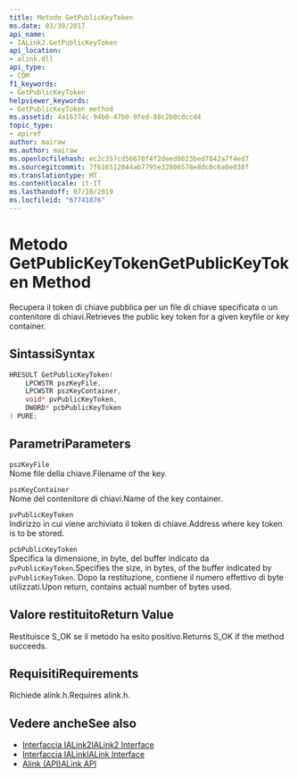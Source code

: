 ```yaml
---
title: Metodo GetPublicKeyToken
ms.date: 03/30/2017
api_name:
- IALink2.GetPublicKeyToken
api_location:
- alink.dll
api_type:
- COM
f1_keywords:
- GetPublicKeyToken
helpviewer_keywords:
- GetPublicKeyToken method
ms.assetid: 4a16374c-94b0-47b0-9fed-88c2b0cdccd4
topic_type:
- apiref
author: mairaw
ms.author: mairaw
ms.openlocfilehash: ec2c357cd56670f4f2deed8023bed7842a7f4ed7
ms.sourcegitcommit: 7f616512044ab7795e32806578e8dc0c6a0e038f
ms.translationtype: MT
ms.contentlocale: it-IT
ms.lasthandoff: 07/10/2019
ms.locfileid: "67741876"
---
```

# <a name="getpublickeytoken-method"></a><span data-ttu-id="07c02-102">Metodo GetPublicKeyToken</span><span class="sxs-lookup"><span data-stu-id="07c02-102">GetPublicKeyToken Method</span></span>
<span data-ttu-id="07c02-103">Recupera il token di chiave pubblica per un file di chiave specificata o un contenitore di chiavi.</span><span class="sxs-lookup"><span data-stu-id="07c02-103">Retrieves the public key token for a given keyfile or key container.</span></span>  
  
## <a name="syntax"></a><span data-ttu-id="07c02-104">Sintassi</span><span class="sxs-lookup"><span data-stu-id="07c02-104">Syntax</span></span>  
  
```cpp  
HRESULT GetPublicKeyToken(  
    LPCWSTR pszKeyFile,  
    LPCWSTR pszKeyContainer,  
    void* pvPublicKeyToken,  
    DWORD* pcbPublicKeyToken  
) PURE;  
```  
  
## <a name="parameters"></a><span data-ttu-id="07c02-105">Parametri</span><span class="sxs-lookup"><span data-stu-id="07c02-105">Parameters</span></span>  
 `pszKeyFile`  
 <span data-ttu-id="07c02-106">Nome file della chiave.</span><span class="sxs-lookup"><span data-stu-id="07c02-106">Filename of the key.</span></span>  
  
 `pszKeyContainer`  
 <span data-ttu-id="07c02-107">Nome del contenitore di chiavi.</span><span class="sxs-lookup"><span data-stu-id="07c02-107">Name of the key container.</span></span>  
  
 `pvPublicKeyToken`  
 <span data-ttu-id="07c02-108">Indirizzo in cui viene archiviato il token di chiave.</span><span class="sxs-lookup"><span data-stu-id="07c02-108">Address where key token is to be stored.</span></span>  
  
 `pcbPublicKeyToken`  
 <span data-ttu-id="07c02-109">Specifica la dimensione, in byte, del buffer indicato da `pvPublicKeyToken`.</span><span class="sxs-lookup"><span data-stu-id="07c02-109">Specifies the size, in bytes, of the buffer indicated by `pvPublicKeyToken`.</span></span> <span data-ttu-id="07c02-110">Dopo la restituzione, contiene il numero effettivo di byte utilizzati.</span><span class="sxs-lookup"><span data-stu-id="07c02-110">Upon return, contains actual number of bytes used.</span></span>  
  
## <a name="return-value"></a><span data-ttu-id="07c02-111">Valore restituito</span><span class="sxs-lookup"><span data-stu-id="07c02-111">Return Value</span></span>  
 <span data-ttu-id="07c02-112">Restituisce S_OK se il metodo ha esito positivo.</span><span class="sxs-lookup"><span data-stu-id="07c02-112">Returns S_OK if the method succeeds.</span></span>  
  
## <a name="requirements"></a><span data-ttu-id="07c02-113">Requisiti</span><span class="sxs-lookup"><span data-stu-id="07c02-113">Requirements</span></span>  
 <span data-ttu-id="07c02-114">Richiede alink.h.</span><span class="sxs-lookup"><span data-stu-id="07c02-114">Requires alink.h.</span></span>  
  
## <a name="see-also"></a><span data-ttu-id="07c02-115">Vedere anche</span><span class="sxs-lookup"><span data-stu-id="07c02-115">See also</span></span>

- [<span data-ttu-id="07c02-116">Interfaccia IALink2</span><span class="sxs-lookup"><span data-stu-id="07c02-116">IALink2 Interface</span></span>](../../../../docs/framework/unmanaged-api/alink/ialink2-interface.md)
- [<span data-ttu-id="07c02-117">Interfaccia IALink</span><span class="sxs-lookup"><span data-stu-id="07c02-117">IALink Interface</span></span>](../../../../docs/framework/unmanaged-api/alink/ialink-interface.md)
- [<span data-ttu-id="07c02-118">Alink (API)</span><span class="sxs-lookup"><span data-stu-id="07c02-118">ALink API</span></span>](../../../../docs/framework/unmanaged-api/alink/index.md)
